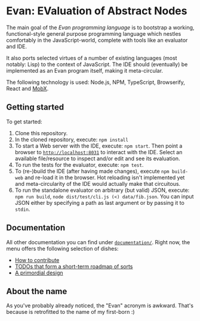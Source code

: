 # Evan: EValuation of Abstract Nodes

The main goal of the *Evan programming language* is to bootstrap a working, functional-style general purpose programming language which nestles comfortably in the JavaScript-world, complete with tools like an evaluator and IDE.

It also ports selected virtues of a number of existing languages (most notably: Lisp) to the context of JavaScript.
The IDE should (eventually) be implemented as an Evan program itself, making it meta-circular.

The following technology is used: Node.js, NPM, TypeScript, Browserify, React and [MobX](https://mobxjs.github.io/mobx/).


## Getting started

To get started:

1. Clone this repository.
2. In the cloned repository, execute: `npm install`
3. To start a Web server with the IDE, execute: `npm start`.
	Then point a browser to [`http://localhost:8031`](http://localhost:8031) to interact with the IDE.
	Select an available file/resource to inspect and/or edit and see its evaluation.
4. To run the tests for the evaluator, execute: `npm test`.
5. To (re-)build the IDE (after having made changes), execute `npm build-web` and re-load it in the browser.
	Hot reloading isn't implemented yet and meta-circularity of the IDE would actually make that circuitous.
6. To run the standalone evaluator on arbitrary (but valid) JSON, execute: `npm run build`, `node dist/test/cli.js (<) data/fib.json`.
	You can input JSON either by specifying a path as last argument or by passing it to `stdin`.


## Documentation

All other documentation you can find under [`documentation/`](./documentation).
Right now, the menu offers the following selection of dishes:

* [How to contribute](./documentation/Contributing.md)
* [TODOs that form a short-term roadmap of sorts](./documentation/TODO.md)
* [A primordial design](./documentation/Design.md)


## About the name

As you've probably already noticed, the "Evan" acronym is awkward.
That's because is retrofitted to the name of my first-born :)


